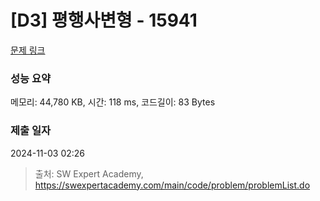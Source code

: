 # [D3] 평행사변형 - 15941 

[문제 링크](https://swexpertacademy.com/main/code/problem/problemDetail.do?contestProbId=AYVgOZEKOpcDFAQK) 

### 성능 요약

메모리: 44,780 KB, 시간: 118 ms, 코드길이: 83 Bytes

### 제출 일자

2024-11-03 02:26



> 출처: SW Expert Academy, https://swexpertacademy.com/main/code/problem/problemList.do